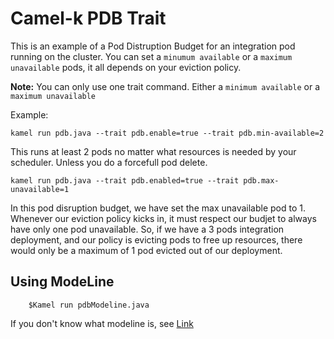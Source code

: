 # Camel-k PDB Trait

This is an example of a Pod Distruption Budget for an integration pod running on the cluster. 
You can set a  `minumum available` or a `maximum unavailable` pods, it all depends on your eviction policy.

 **Note:** You can only use one trait command. Either a `minimum available` or a `maximum unavailable`

Example: 

    kamel run pdb.java --trait pdb.enable=true --trait pdb.min-available=2

This runs at least 2 pods no matter what resources is needed by your scheduler. Unless you do a forcefull pod delete.

    kamel run pdb.java --trait pdb.enabled=true --trait pdb.max-unavailable=1
In this pod disruption budget, we have set the max unavailable pod to 1. Whenever our eviction policy kicks in, it must respect our budjet to always have only one pod unavailable. So, if we have a 3 pods integration deployment, and our policy is evicting pods to free up resources, there would only be a maximum of 1 pod evicted out of our deployment.

## Using ModeLine

        $Kamel run pdbModeline.java

If you don't know what modeline is, see [Link](https://camel.apache.org/camel-k/1.8.x/cli/modeline.html)